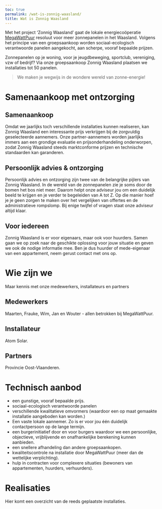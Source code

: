 ```yaml
---
toc: true
permalink: /wat-is-zonnig-waasland/
title: Wat is Zonnig Waasland
---
```


Met het project ‘Zonnig Waasland’ gaat de lokale energiecoöperatie
[MegaWattPuur](https://www.megawattpuur.be)  resoluut voor meer zonnepanelen in
het Waasland. Volgens het principe van een groepsaankoop worden sociaal-ecologisch
verantwoorde panelen aangekocht, aan scherpe, vooraf bepaalde prijzen.

Zonnepanelen op je woning, voor je jeugdbeweging, sportclub, vereniging, vzw of
bedrijf?  Via onze groepsaankoop Zonnig Waasland plaatsen we installaties tot
50 panelen.


> We maken je wegwijs in de wondere wereld van zonne-energie!


# Samenaankoop met ontzorging

## Samenaankoop

Omdat we jaarlijks toch verschillende installaties kunnen realiseren, kan
Zonnig Waasland een interessante prijs verkrijgen bij de zorgvuldig
geselecteerde aannemers. Onze partner-aannemers worden jaarlijks immers aan een
grondige evaluatie en prijsonderhandeling onderworpen, zodat Zonnig Waasland
steeds marktconforme prijzen en technische standaarden kan garanderen.


## Persoonlijk advies & ontzorging

Persoonlijk advies en ontzorging zijn twee van de belangrijke pijlers van
Zonnig Waasland. In de wereld van de zonnepanelen zie je soms door de bomen het bos
niet meer. Daarom helpt onze adviseur jou om een duidelijk beeld te krijgen en
je verder te begeleiden van A tot Z. Op die manier hoef je je geen zorgen te
maken over het vergelijken van offertes en de administratieve rompslomp. Bij
enige twijfel of vragen staat onze adviseur altijd klaar.


## Voor iedereen

Zonnig Waasland is er voor eigenaars, maar ook voor huurders. Samen gaan we op
zoek naar de geschikte oplossing voor jouw situatie en geven we ook de nodige
informatie mee. Ben je dus huurder of mede-eigenaar van een appartement, neem
gerust contact met ons op.


# Wie zijn we

Maar kennis met onze medewerkers, installateurs en partners

## Medewerkers

Maarten, Frauke, Wim, Jan en Wouter - allen betrokken bij MegaWattPuur.

## Installateur

Atom Solar.

## Partners

Provincie Oost-Vlaanderen.

# Technisch aanbod

* een gunstige, vooraf bepaalde prijs.
* sociaal-ecologisch verantwoorde panelen 
* verschillende kwalitatieve omvormers (waardoor een op maat gemaakte installatie aangeboden kan worden.)
* Een vaste lokale aannemer. Zo is er voor jou één duidelijk contactpersoon op de lange termijn.
* een burgerinitiatief door en voor burgers waardoor we een persoonlijke, objectieve, vrijblijvende en onafhankelijke berekening kunnen aanbieden.
* een snellere afhandeling dan andere groepsaankopen.
* kwaliteitscontrole na installatie door MegaWattPuur (meer dan de wettelijke verplichting).
* hulp in contracten voor complexere situaties (bewoners van appartementen, huurders, verhuurders).


# Realisaties

Hier komt een overzicht van de reeds geplaatste installaties.
